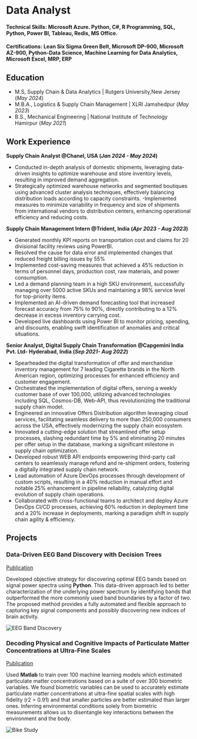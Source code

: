 # Data Analyst

#### Technical Skills: Microsoft Azure. Python, C#, R Programming, SQL, Python, Power BI, Tableau, Redis, MS Office.

#### Certifications: Lean Six Sigma Green Belt, Microsoft DP-900, Microsoft AZ-900, Python-Data Science, Machine Learning for Data Analytics, Microsoft Excel, MRP, ERP

## Education
- M.S, Supply Chain & Data Analytics          | Rutgers University,New Jersey (_May 2024_)								       		
- M.B.A., Logistics & Supply Chain Management	| XLRI Jamshedpur (_May 2023_)	 			        		
- B.S., Mechanical Engineering                | National Institute of Technology Hamirpur (_May 2021_)

## Work Experience
**Supply Chain Analyst @Chanel, USA  (_Jan 2024 - May 2024_)**
- Conducted in-depth analysis of domestic shipments, leveraging data-driven insights to optimize warehouse and store inventory levels, resulting in improved demand aggregation.
- Strategically optimized warehouse networks and segmented boutiques using advanced cluster analysis techniques, effectively balancing distribution loads according to capacity constraints.
-Implemented measures to minimize variability in frequency and size of shipments from international vendors to distribution centers, enhancing operational efficiency and reducing costs.

**Supply Chain Management Intern @Trident, India  (_Apr 2023 - Aug 2023_)**
-	Generated monthly KPI reports on transportation cost and claims for 20 divisional facility reviews using PowerBI.
-	Resolved the cause for data error and implemented changes that reduced freight billing issues by 55%
-	Implemented cost-saving measures that achieved a 45% reduction in terms of personnel days, production cost, raw materials, and power consumption.
-	Led a demand planning team in a high SKU environment, successfully managing over 5000 active SKUs and maintaining a 98% service level for top-priority items.
-	Implemented an AI-driven demand forecasting tool that increased forecast accuracy from 75% to 90%, directly contributing to a 12% decrease in excess inventory carrying cost.
-	Developed live dashboards using Power BI to monitor pricing, spending, and discounts, enabling swift identification of anomalies and critical situations.

**Senior Analyst, Digital Supply Chain Transformation @Capgemini India Pvt. Ltd- Hyderabad, India  (_Sep 2021- Aug 2022_)**
- Spearheaded the digital transformation of offer and merchandise inventory management for 7 leading Cigarette brands in the North American region, optimizing processes for enhanced efficiency and customer engagement.
- Orchestrated the implementation of digital offers, serving a weekly customer base of over 100,000, utilizing advanced technologies including SQL, Cosmos-DB, Web-API, thus revolutionizing the traditional supply chain model.
- Engineered an innovative Offers Distribution algorithm leveraging cloud services, facilitating seamless delivery to more than 250,000 consumers across the USA, effectively modernizing the supply chain ecosystem.
- Innovated a cutting-edge solution that streamlined offer setup processes, slashing redundant time by 5% and eliminating 20 minutes per offer setup in the database, marking a significant milestone in supply chain optimization.
- Developed robust WEB API endpoints empowering third-party call centers to seamlessly manage refund and re-shipment orders, fostering a digitally integrated supply chain network.
- Lead automation of Azure DevOps processes through development of custom scripts, resulting in a 40% reduction in manual effort and notable 25% enhancement in pipeline reliability, catalyzing digital evolution of supply chain operations.
- Collaborated with cross-functional teams to architect and deploy Azure DevOps CI/CD processes, achieving 60% reduction in deployment time and a 20% increase in deployments, marking a paradigm shift in supply chain agility & efficiency.


## Projects
### Data-Driven EEG Band Discovery with Decision Trees
[Publication](https://www.mdpi.com/1424-8220/22/8/3048)

Developed objective strategy for discovering optimal EEG bands based on signal power spectra using **Python**. This data-driven approach led to better characterization of the underlying power spectrum by identifying bands that outperformed the more commonly used band boundaries by a factor of two. The proposed method provides a fully automated and flexible approach to capturing key signal components and possibly discovering new indices of brain activity.

![EEG Band Discovery](/assets/img/eeg_band_discovery.jpeg)

### Decoding Physical and Cognitive Impacts of Particulate Matter Concentrations at Ultra-Fine Scales
[Publication](https://www.mdpi.com/1424-8220/22/11/4240)

Used **Matlab** to train over 100 machine learning models which estimated particulate matter concentrations based on a suite of over 300 biometric variables. We found biometric variables can be used to accurately estimate particulate matter concentrations at ultra-fine spatial scales with high fidelity (r2 = 0.91) and that smaller particles are better estimated than larger ones. Inferring environmental conditions solely from biometric measurements allows us to disentangle key interactions between the environment and the body.

![Bike Study](/assets/img/bike_study.jpeg)





